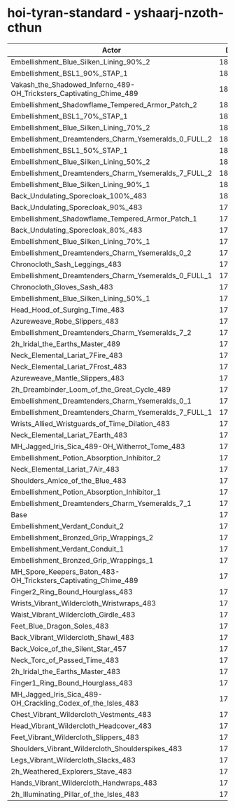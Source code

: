 # hoi-tyran-standard - yshaarj-nzoth-cthun
| Actor | DPS | Increase |
|---|:---:|:---:|
|Embellishment_Blue_Silken_Lining_90%_2|182905|3.11%|
|Embellishment_BSL1_90%_STAP_1|182331|2.78%|
|Vakash_the_Shadowed_Inferno_489-OH_Tricksters_Captivating_Chime_489|182105|2.66%|
|Embellishment_Shadowflame_Tempered_Armor_Patch_2|181780|2.47%|
|Embellishment_BSL1_70%_STAP_1|181644|2.40%|
|Embellishment_Blue_Silken_Lining_70%_2|181629|2.39%|
|Embellishment_Dreamtenders_Charm_Ysemeralds_0_FULL_2|181282|2.19%|
|Embellishment_BSL1_50%_STAP_1|181107|2.09%|
|Embellishment_Blue_Silken_Lining_50%_2|180433|1.71%|
|Embellishment_Dreamtenders_Charm_Ysemeralds_7_FULL_2|180351|1.67%|
|Embellishment_Blue_Silken_Lining_90%_1|180086|1.52%|
|Back_Undulating_Sporecloak_100%_483|180031|1.49%|
|Back_Undulating_Sporecloak_90%_483|179670|1.28%|
|Embellishment_Shadowflame_Tempered_Armor_Patch_1|179611|1.25%|
|Back_Undulating_Sporecloak_80%_483|179484|1.18%|
|Embellishment_Blue_Silken_Lining_70%_1|179412|1.14%|
|Embellishment_Dreamtenders_Charm_Ysemeralds_0_2|179264|1.05%|
|Chronocloth_Sash_Leggings_483|179208|1.02%|
|Embellishment_Dreamtenders_Charm_Ysemeralds_0_FULL_1|179008|0.91%|
|Chronocloth_Gloves_Sash_483|178943|0.87%|
|Embellishment_Blue_Silken_Lining_50%_1|178857|0.82%|
|Head_Hood_of_Surging_Time_483|178833|0.81%|
|Azureweave_Robe_Slippers_483|178752|0.77%|
|Embellishment_Dreamtenders_Charm_Ysemeralds_7_2|178677|0.72%|
|2h_Iridal_the_Earths_Master_489|178672|0.72%|
|Neck_Elemental_Lariat_7Fire_483|178440|0.59%|
|Neck_Elemental_Lariat_7Frost_483|178433|0.59%|
|Azureweave_Mantle_Slippers_483|178422|0.58%|
|2h_Dreambinder_Loom_of_the_Great_Cycle_489|178402|0.57%|
|Embellishment_Dreamtenders_Charm_Ysemeralds_0_1|178293|0.51%|
|Embellishment_Dreamtenders_Charm_Ysemeralds_7_FULL_1|178210|0.46%|
|Wrists_Allied_Wristguards_of_Time_Dilation_483|178093|0.39%|
|Neck_Elemental_Lariat_7Earth_483|178012|0.35%|
|MH_Jagged_Iris_Sica_489-OH_Witherrot_Tome_483|177974|0.33%|
|Embellishment_Potion_Absorption_Inhibitor_2|177965|0.32%|
|Neck_Elemental_Lariat_7Air_483|177881|0.27%|
|Shoulders_Amice_of_the_Blue_483|177660|0.15%|
|Embellishment_Potion_Absorption_Inhibitor_1|177656|0.15%|
|Embellishment_Dreamtenders_Charm_Ysemeralds_7_1|177520|0.07%|
|Base|177394|0.00%|
|Embellishment_Verdant_Conduit_2|177377|-0.01%|
|Embellishment_Bronzed_Grip_Wrappings_2|177343|-0.03%|
|Embellishment_Verdant_Conduit_1|177330|-0.04%|
|Embellishment_Bronzed_Grip_Wrappings_1|177318|-0.04%|
|MH_Spore_Keepers_Baton_483-OH_Tricksters_Captivating_Chime_489|177236|-0.09%|
|Finger2_Ring_Bound_Hourglass_483|177087|-0.17%|
|Wrists_Vibrant_Wildercloth_Wristwraps_483|177030|-0.21%|
|Waist_Vibrant_Wildercloth_Girdle_483|176915|-0.27%|
|Feet_Blue_Dragon_Soles_483|176881|-0.29%|
|Back_Vibrant_Wildercloth_Shawl_483|176841|-0.31%|
|Back_Voice_of_the_Silent_Star_457|176714|-0.38%|
|Neck_Torc_of_Passed_Time_483|176705|-0.39%|
|2h_Iridal_the_Earths_Master_483|176608|-0.44%|
|Finger1_Ring_Bound_Hourglass_483|176595|-0.45%|
|MH_Jagged_Iris_Sica_489-OH_Crackling_Codex_of_the_Isles_483|176551|-0.48%|
|Chest_Vibrant_Wildercloth_Vestments_483|176397|-0.56%|
|Head_Vibrant_Wildercloth_Headcover_483|176376|-0.57%|
|Feet_Vibrant_Wildercloth_Slippers_483|176345|-0.59%|
|Shoulders_Vibrant_Wildercloth_Shoulderspikes_483|176256|-0.64%|
|Legs_Vibrant_Wildercloth_Slacks_483|176160|-0.70%|
|2h_Weathered_Explorers_Stave_483|176096|-0.73%|
|Hands_Vibrant_Wildercloth_Handwraps_483|175885|-0.85%|
|2h_Illuminating_Pillar_of_the_Isles_483|175482|-1.08%|
